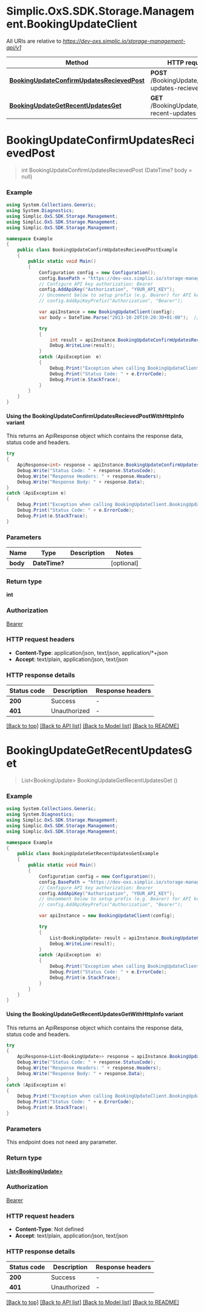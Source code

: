 # Simplic.OxS.SDK.Storage.Management.BookingUpdateClient

All URIs are relative to *https://dev-oxs.simplic.io/storage-management-api/v1*

| Method | HTTP request | Description |
|--------|--------------|-------------|
| [**BookingUpdateConfirmUpdatesRecievedPost**](BookingUpdateClient.md#bookingupdateconfirmupdatesrecievedpost) | **POST** /BookingUpdate/confirm-updates-recieved |  |
| [**BookingUpdateGetRecentUpdatesGet**](BookingUpdateClient.md#bookingupdategetrecentupdatesget) | **GET** /BookingUpdate/get-recent-updates |  |

<a id="bookingupdateconfirmupdatesrecievedpost"></a>
# **BookingUpdateConfirmUpdatesRecievedPost**
> int BookingUpdateConfirmUpdatesRecievedPost (DateTime? body = null)



### Example
```csharp
using System.Collections.Generic;
using System.Diagnostics;
using Simplic.OxS.SDK.Storage.Management;
using Simplic.OxS.SDK.Storage.Management;
using Simplic.OxS.SDK.Storage.Management;

namespace Example
{
    public class BookingUpdateConfirmUpdatesRecievedPostExample
    {
        public static void Main()
        {
            Configuration config = new Configuration();
            config.BasePath = "https://dev-oxs.simplic.io/storage-management-api/v1";
            // Configure API key authorization: Bearer
            config.AddApiKey("Authorization", "YOUR_API_KEY");
            // Uncomment below to setup prefix (e.g. Bearer) for API key, if needed
            // config.AddApiKeyPrefix("Authorization", "Bearer");

            var apiInstance = new BookingUpdateClient(config);
            var body = DateTime.Parse("2013-10-20T19:20:30+01:00");  // DateTime? |  (optional) 

            try
            {
                int result = apiInstance.BookingUpdateConfirmUpdatesRecievedPost(body);
                Debug.WriteLine(result);
            }
            catch (ApiException  e)
            {
                Debug.Print("Exception when calling BookingUpdateClient.BookingUpdateConfirmUpdatesRecievedPost: " + e.Message);
                Debug.Print("Status Code: " + e.ErrorCode);
                Debug.Print(e.StackTrace);
            }
        }
    }
}
```

#### Using the BookingUpdateConfirmUpdatesRecievedPostWithHttpInfo variant
This returns an ApiResponse object which contains the response data, status code and headers.

```csharp
try
{
    ApiResponse<int> response = apiInstance.BookingUpdateConfirmUpdatesRecievedPostWithHttpInfo(body);
    Debug.Write("Status Code: " + response.StatusCode);
    Debug.Write("Response Headers: " + response.Headers);
    Debug.Write("Response Body: " + response.Data);
}
catch (ApiException e)
{
    Debug.Print("Exception when calling BookingUpdateClient.BookingUpdateConfirmUpdatesRecievedPostWithHttpInfo: " + e.Message);
    Debug.Print("Status Code: " + e.ErrorCode);
    Debug.Print(e.StackTrace);
}
```

### Parameters

| Name | Type | Description | Notes |
|------|------|-------------|-------|
| **body** | **DateTime?** |  | [optional]  |

### Return type

**int**

### Authorization

[Bearer](../README.md#Bearer)

### HTTP request headers

 - **Content-Type**: application/json, text/json, application/*+json
 - **Accept**: text/plain, application/json, text/json


### HTTP response details
| Status code | Description | Response headers |
|-------------|-------------|------------------|
| **200** | Success |  -  |
| **401** | Unauthorized |  -  |

[[Back to top]](#) [[Back to API list]](../README.md#documentation-for-api-endpoints) [[Back to Model list]](../README.md#documentation-for-models) [[Back to README]](../README.md)

<a id="bookingupdategetrecentupdatesget"></a>
# **BookingUpdateGetRecentUpdatesGet**
> List&lt;BookingUpdate&gt; BookingUpdateGetRecentUpdatesGet ()



### Example
```csharp
using System.Collections.Generic;
using System.Diagnostics;
using Simplic.OxS.SDK.Storage.Management;
using Simplic.OxS.SDK.Storage.Management;
using Simplic.OxS.SDK.Storage.Management;

namespace Example
{
    public class BookingUpdateGetRecentUpdatesGetExample
    {
        public static void Main()
        {
            Configuration config = new Configuration();
            config.BasePath = "https://dev-oxs.simplic.io/storage-management-api/v1";
            // Configure API key authorization: Bearer
            config.AddApiKey("Authorization", "YOUR_API_KEY");
            // Uncomment below to setup prefix (e.g. Bearer) for API key, if needed
            // config.AddApiKeyPrefix("Authorization", "Bearer");

            var apiInstance = new BookingUpdateClient(config);

            try
            {
                List<BookingUpdate> result = apiInstance.BookingUpdateGetRecentUpdatesGet();
                Debug.WriteLine(result);
            }
            catch (ApiException  e)
            {
                Debug.Print("Exception when calling BookingUpdateClient.BookingUpdateGetRecentUpdatesGet: " + e.Message);
                Debug.Print("Status Code: " + e.ErrorCode);
                Debug.Print(e.StackTrace);
            }
        }
    }
}
```

#### Using the BookingUpdateGetRecentUpdatesGetWithHttpInfo variant
This returns an ApiResponse object which contains the response data, status code and headers.

```csharp
try
{
    ApiResponse<List<BookingUpdate>> response = apiInstance.BookingUpdateGetRecentUpdatesGetWithHttpInfo();
    Debug.Write("Status Code: " + response.StatusCode);
    Debug.Write("Response Headers: " + response.Headers);
    Debug.Write("Response Body: " + response.Data);
}
catch (ApiException e)
{
    Debug.Print("Exception when calling BookingUpdateClient.BookingUpdateGetRecentUpdatesGetWithHttpInfo: " + e.Message);
    Debug.Print("Status Code: " + e.ErrorCode);
    Debug.Print(e.StackTrace);
}
```

### Parameters
This endpoint does not need any parameter.
### Return type

[**List&lt;BookingUpdate&gt;**](BookingUpdate.md)

### Authorization

[Bearer](../README.md#Bearer)

### HTTP request headers

 - **Content-Type**: Not defined
 - **Accept**: text/plain, application/json, text/json


### HTTP response details
| Status code | Description | Response headers |
|-------------|-------------|------------------|
| **200** | Success |  -  |
| **401** | Unauthorized |  -  |

[[Back to top]](#) [[Back to API list]](../README.md#documentation-for-api-endpoints) [[Back to Model list]](../README.md#documentation-for-models) [[Back to README]](../README.md)

